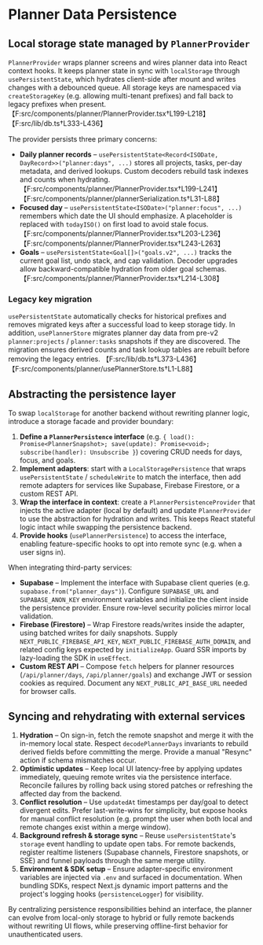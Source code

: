 # Planner Data Persistence

## Local storage state managed by `PlannerProvider`

`PlannerProvider` wraps planner screens and wires planner data into React context hooks. It keeps planner state in sync with `localStorage` through `usePersistentState`, which hydrates client-side after mount and writes changes with a debounced queue. All storage keys are namespaced via `createStorageKey` (e.g. allowing multi-tenant prefixes) and fall back to legacy prefixes when present. 【F:src/components/planner/PlannerProvider.tsx†L199-L218】【F:src/lib/db.ts†L333-L436】

The provider persists three primary concerns:

- **Daily planner records** – `usePersistentState<Record<ISODate, DayRecord>>("planner:days", ...)` stores all projects, tasks, per-day metadata, and derived lookups. Custom decoders rebuild task indexes and counts when hydrating. 【F:src/components/planner/PlannerProvider.tsx†L199-L241】【F:src/components/planner/plannerSerialization.ts†L31-L88】
- **Focused day** – `usePersistentState<ISODate>("planner:focus", ...)` remembers which date the UI should emphasize. A placeholder is replaced with `todayISO()` on first load to avoid stale focus. 【F:src/components/planner/PlannerProvider.tsx†L203-L236】【F:src/components/planner/PlannerProvider.tsx†L243-L263】
- **Goals** – `usePersistentState<Goal[]>("goals.v2", ...)` tracks the current goal list, undo stack, and cap validation. Decoder upgrades allow backward-compatible hydration from older goal schemas. 【F:src/components/planner/PlannerProvider.tsx†L214-L308】

### Legacy key migration

`usePersistentState` automatically checks for historical prefixes and removes migrated keys after a successful load to keep storage tidy. In addition, `usePlannerStore` migrates planner day data from pre-v2 `planner:projects` / `planner:tasks` snapshots if they are discovered. The migration ensures derived counts and task lookup tables are rebuilt before removing the legacy entries. 【F:src/lib/db.ts†L373-L436】【F:src/components/planner/usePlannerStore.ts†L1-L88】

## Abstracting the persistence layer

To swap `localStorage` for another backend without rewriting planner logic, introduce a storage facade and provider boundary:

1. **Define a `PlannerPersistence` interface** (e.g. `{ load(): Promise<PlannerSnapshot>; save(update): Promise<void>; subscribe(handler): Unsubscribe }`) covering CRUD needs for days, focus, and goals.
2. **Implement adapters**: start with a `LocalStoragePersistence` that wraps `usePersistentState` / `scheduleWrite` to match the interface, then add remote adapters for services like Supabase, Firebase Firestore, or a custom REST API.
3. **Wrap the interface in context**: create a `PlannerPersistenceProvider` that injects the active adapter (local by default) and update `PlannerProvider` to use the abstraction for hydration and writes. This keeps React stateful logic intact while swapping the persistence backend.
4. **Provide hooks** (`usePlannerPersistence`) to access the interface, enabling feature-specific hooks to opt into remote sync (e.g. when a user signs in).

When integrating third-party services:

- **Supabase** – Implement the interface with Supabase client queries (e.g. `supabase.from("planner_days")`). Configure `SUPABASE_URL` and `SUPABASE_ANON_KEY` environment variables and initialize the client inside the persistence provider. Ensure row-level security policies mirror local validation.
- **Firebase (Firestore)** – Wrap Firestore reads/writes inside the adapter, using batched writes for daily snapshots. Supply `NEXT_PUBLIC_FIREBASE_API_KEY`, `NEXT_PUBLIC_FIREBASE_AUTH_DOMAIN`, and related config keys expected by `initializeApp`. Guard SSR imports by lazy-loading the SDK in `useEffect`.
- **Custom REST API** – Compose `fetch` helpers for planner resources (`/api/planner/days`, `/api/planner/goals`) and exchange JWT or session cookies as required. Document any `NEXT_PUBLIC_API_BASE_URL` needed for browser calls.

## Syncing and rehydrating with external services

1. **Hydration** – On sign-in, fetch the remote snapshot and merge it with the in-memory local state. Respect `decodePlannerDays` invariants to rebuild derived fields before committing the merge. Provide a manual "Resync" action if schema mismatches occur.
2. **Optimistic updates** – Keep local UI latency-free by applying updates immediately, queuing remote writes via the persistence interface. Reconcile failures by rolling back using stored patches or refreshing the affected day from the backend.
3. **Conflict resolution** – Use `updatedAt` timestamps per day/goal to detect divergent edits. Prefer last-write-wins for simplicity, but expose hooks for manual conflict resolution (e.g. prompt the user when both local and remote changes exist within a merge window).
4. **Background refresh & storage sync** – Reuse `usePersistentState`'s `storage` event handling to update open tabs. For remote backends, register realtime listeners (Supabase channels, Firestore snapshots, or SSE) and funnel payloads through the same merge utility.
5. **Environment & SDK setup** – Ensure adapter-specific environment variables are injected via `.env` and surfaced in documentation. When bundling SDKs, respect Next.js dynamic import patterns and the project's logging hooks (`persistenceLogger`) for visibility.

By centralizing persistence responsibilities behind an interface, the planner can evolve from local-only storage to hybrid or fully remote backends without rewriting UI flows, while preserving offline-first behavior for unauthenticated users.
